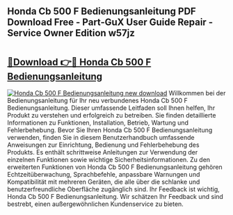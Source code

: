 ## Honda Cb 500 F Bedienungsanleitung PDF Download Free - Part-GuX User Guide Repair - Service Owner Edition w57jz

# <h2><a href="http://df215o.blite.top/?on=Honda+Cb+500+F+Bedienungsanleitung">🔗Download 👉🔴 Honda Cb 500 F Bedienungsanleitung</a></h2>

[![Honda Cb 500 F Bedienungsanleitung new download](https://i.imgur.com/lujVjoI.png)](http://df215o.blite.top/?on=Honda+Cb+500+F+Bedienungsanleitung)
Willkommen bei der Bedienungsanleitung für Ihr neu verbundenes Honda Cb 500 F Bedienungsanleitung. Dieser umfassende Leitfaden soll Ihnen helfen, Ihr Produkt zu verstehen und erfolgreich zu betreiben. Sie finden detaillierte Informationen zu Funktionen, Installation, Betrieb, Wartung und Fehlerbehebung. Bevor Sie Ihren Honda Cb 500 F Bedienungsanleitung verwenden, finden Sie in diesem Benutzerhandbuch umfassende Anweisungen zur Einrichtung, Bedienung und Fehlerbehebung des Produkts. Es enthält schrittweise Anleitungen zur Verwendung der einzelnen Funktionen sowie wichtige Sicherheitsinformationen. Zu den erweiterten Funktionen von Honda Cb 500 F Bedienungsanleitung gehören Echtzeitüberwachung, Sprachbefehle, anpassbare Warnungen und Kompatibilität mit mehreren Geräten, die alle über die schlanke und benutzerfreundliche Oberfläche zugänglich sind. Ihr Feedback ist wichtig, Honda Cb 500 F Bedienungsanleitung. Wir schätzen Ihr Feedback und sind bestrebt, einen außergewöhnlichen Kundenservice zu bieten.
